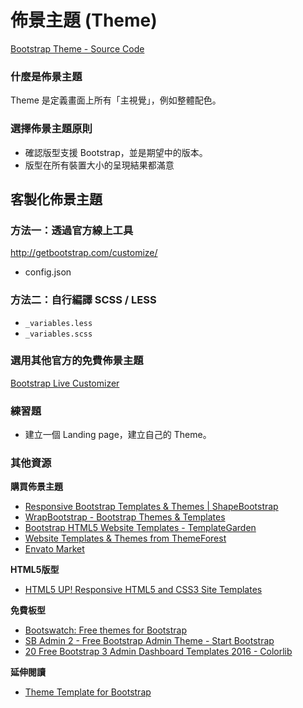 # 佈景主題 (Theme)

[Bootstrap Theme - Source Code](https://github.com/twbs/bootstrap-sass/blob/master/assets/stylesheets/bootstrap/_theme.scss)

### 什麼是佈景主題

Theme 是定義畫面上所有「主視覺」，例如整體配色。

### 選擇佈景主題原則

* 確認版型支援 Bootstrap，並是期望中的版本。
* 版型在所有裝置大小的呈現結果都滿意

## 客製化佈景主題

### 方法一：透過官方線上工具

http://getbootstrap.com/customize/

* config.json

### 方法二：自行編譯 SCSS / LESS

* `_variables.less`
* `_variables.scss`

### 選用其他官方的免費佈景主題

[Bootstrap Live Customizer](http://bootstrap-live-customizer.com/)

### 練習題

* 建立一個 Landing page，建立自己的 Theme。

### 其他資源

**購買佈景主題**

* [Responsive Bootstrap Templates & Themes | ShapeBootstrap](https://shapebootstrap.net/)
* [WrapBootstrap - Bootstrap Themes & Templates](https://wrapbootstrap.com/)
* [Bootstrap HTML5 Website Templates - TemplateGarden](https://www.templategarden.com/)
* [Website Templates & Themes from ThemeForest](https://themeforest.net/)
* [Envato Market](https://market.envato.com/)

**HTML5版型**

* [HTML5 UP! Responsive HTML5 and CSS3 Site Templates](https://html5up.net/)

**免費板型**

* [Bootswatch: Free themes for Bootstrap](https://bootswatch.com/)
* [SB Admin 2 - Free Bootstrap Admin Theme - Start Bootstrap](https://startbootstrap.com/template-overviews/sb-admin-2/)
* [20 Free Bootstrap 3 Admin Dashboard Templates 2016 - Colorlib](https://colorlib.com/wp/free-bootstrap-admin-dashboard-templates/)

**延伸閱讀**

* [Theme Template for Bootstrap](https://kkbruce.tw/bs3/Examples/theme)
